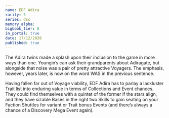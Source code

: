 ```yaml
---
name: EDF Adira
rarity: 5
series: dsc
memory_alpha:
bigbook_tier: 8
in_portal: true
date: 17/12/2020
published: true
---
```


The Adira twins made a splash upon their inclusion to the game in more ways than one. Youngin’s can ask their grandparents about Adiragate, but alongside that noise was a pair of pretty attractive Voyagers. The emphasis, however, years later, is now on the word WAS in the previous sentence.

Having fallen far out of Voyage viability, EDF Adira has to parlay a lackluster Trait list into enduring value in terms of Collections and Event chances. They could find themselves with a quintet of the former if the stars align, and they have sizable Bases in the right two Skills to gain seating on your Faction Shuttles for variant or Trait bonus Events (and there’s always a chance of a Discovery Mega Event again).
